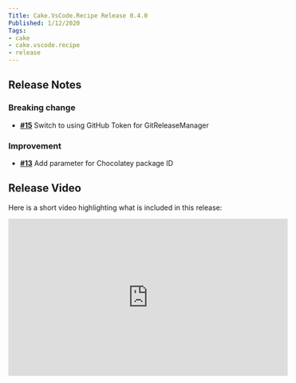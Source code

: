 ```yaml
---
Title: Cake.VsCode.Recipe Release 0.4.0
Published: 1/12/2020
Tags:
- cake
- cake.vscode.recipe
- release
---
```


## Release Notes

### Breaking change

- [__#15__](https://github.com/cake-contrib/Cake.VsCode.Recipe/issues/15) Switch to using GitHub Token for GitReleaseManager

### Improvement

- [__#13__](https://github.com/cake-contrib/Cake.VsCode.Recipe/issues/13) Add parameter for Chocolatey package ID

## Release Video

Here is a short video highlighting what is included in this release:

<iframe width="560" height="315" src="https://www.youtube.com/embed/FcJpyQKAfCk" frameborder="0" allow="accelerometer; autoplay; clipboard-write; encrypted-media; gyroscope; picture-in-picture" allowfullscreen></iframe>